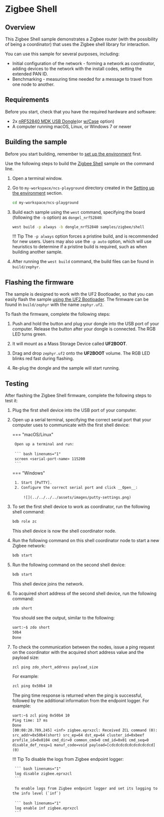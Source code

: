 # Zigbee Shell

## Overview

This Zigbee Shell sample demonstrates a Zigbee router (with the possibility of being a coordinator) that uses the Zigbee shell library for interaction.

You can use this sample for several purposes, including:

- Initial configuration of the network - forming a network as coordinator, adding devices to the network with the install codes, setting the extended PAN ID.
- Benchmarking - measuring time needed for a message to travel from one node to another.

## Requirements

Before you start, check that you have the required hardware and software:

- 2x [nRF52840 MDK USB Dongle](https://makerdiary.com/products/nrf52840-mdk-usb-dongle)(or [w/Case](https://makerdiary.com/products/nrf52840-mdk-usb-dongle-w-case) option)
- A computer running macOS, Linux, or Windows 7 or newer

## Building the sample

Before you start building, remember to [set up the environment](../../setup.md) first.

Use the following steps to build the [Zigbee Shell] sample on the command line.

1. Open a terminal window.

2. Go to `my-workspace/ncs-playground` directory created in the [Setting up the environment](../../setup.md#get-the-code) section.

    ``` bash linenums="1"
    cd my-workspace/ncs-playground
    ```

3. Build each sample using the `west` command, specifying the board (following the `-b` option) as `dongel_nrf52840`:

    ``` bash linenums="1"
    west build -p always -b dongle_nrf52840 samples/zigbee/shell
    ``` 

    !!! Tip
        The `-p always` option forces a pristine build, and is recommended for new users. Users may also use the `-p auto` option, which will use heuristics to determine if a pristine build is required, such as when building another sample.

4. After running the `west build` command, the build files can be found in `build/zephyr`.

## Flashing the firmware

The sample is designed to work with the UF2 Bootloader, so that you can easily flash the sample [using the UF2 Bootloader](../../../../programming/uf2boot.md). The firmware can be found in `build/zephyr` with the name `zephyr.uf2`.

To flash the firmware, complete the following steps:

1. Push and hold the button and plug your dongle into the USB port of your computer. Release the button after your dongle is connected. The RGB LED turns green.

2. It will mount as a Mass Storage Device called __UF2BOOT__.

3. Drag and drop `zephyr.uf2` onto the __UF2BOOT__ volume. The RGB LED blinks red fast during flashing.

4. Re-plug the dongle and the sample will start running.

## Testing

After flashing the Zigbee Shell firmware, complete the following steps to test it:

1. Plug the first shell device into the USB port of your computer.

2. Open up a serial terminal, specifying the correct serial port that your computer uses to communicate with the first shell device:

    === "macOS/Linux"

        Open up a terminal and run:

        ``` bash linenums="1"
        screen <serial-port-name> 115200
        ```

    === "Windows"

        1. Start [PuTTY].
        2. Configure the correct serial port and click __Open__:

            ![](../../../../assets/images/putty-settings.png)

3. To set the first shell device to work as coordinator, run the following shell command:

    ``` bash linenums="1"
    bdb role zc
    ```

    This shell device is now the shell coordinator node.

4. Run the following command on this shell coordinator node to start a new Zigbee network:

    ``` bash linenums="1"
    bdb start
    ```

5. Run the following command on the second shell device:

    ``` bash linenums="1"
    bdb start
    ```

    This shell device joins the network.

6. To acquired short address of the second shell device, run the following command:

    ``` bash linenums="1"
    zdo short
    ```

    You should see the output, similar to the following:

    ``` {.bash .no-copy linenums="1" }
    uart:~$ zdo short
    50b4
    Done
    ```

7. To check the communication between the nodes, issue a ping request on the coordinator with the acquired short address value and the payload size:

    ``` { .bash .no-copy linenume="1" }
    zcl ping zdo_short_address payload_size
    ```

    For example:

    ``` bash linenums="1"
    zcl ping 0x50b4 10
    ```

    The ping time response is returned when the ping is successful, followed by the additional information from the endpoint logger. For example:

    ``` { .bash .no-copy linenume="1" }
    uart:~$ zcl ping 0x50b4 10
    Ping time: 17 ms
    Done
    [00:08:20.789,245] <inf> zigbee.eprxzcl: Received ZCL command (0): src_addr=0x50b4(short) src_ep=64 dst_ep=64 cluster_id=0xbeef profile_id=0x0104 cmd_dir=0 common_cmd=0 cmd_id=0x01 cmd_seq=0 disable_def_resp=1 manuf_code=void payload=[cdcdcdcdcdcdcdcdcdcd] (0)
    ```

    !!! Tip
        To disable the logs from Zigbee endpoint logger:

        ``` bash linenums="1"
        log disable zigbee.eprxzcl
        ```

        To enable logs from Zigbee endpoint logger and set its logging to the info level (`inf`)

        ``` bash linenums="1"
        log enable inf zigbee.eprxzcl
        ```

[Zigbee Shell]: https://github.com/makerdiary/ncs-playground/tree/main/samples/zigbee/shell
[PuTTY]: https://apps.microsoft.com/store/detail/putty/XPFNZKSKLBP7RJ
